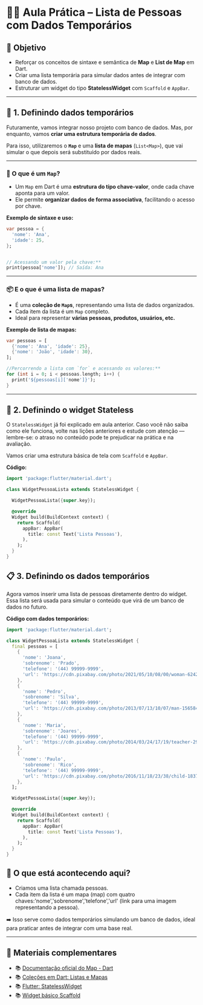 # 👨‍💻 Aula Prática – Lista de Pessoas com Dados Temporários

## 🎯 Objetivo

- Reforçar os conceitos de sintaxe e semântica de **Map** e **List de Map** em Dart.
- Criar uma lista temporária para simular dados antes de integrar com banco de dados.
- Estruturar um widget do tipo **StatelessWidget** com `Scaffold` e `AppBar`.

---

## 🧪 1. Definindo dados temporários

Futuramente, vamos integrar nosso projeto com banco de dados. Mas, por enquanto, vamos **criar uma estrutura temporária de dados**.

Para isso, utilizaremos o **`Map`** e uma **lista de mapas** (`List<Map>`), que vai simular o que depois será substituído por dados reais.

---

### 🧩 O que é um `Map`?

- Um `Map` em Dart é uma **estrutura do tipo chave-valor**, onde cada chave aponta para um valor.
- Ele permite **organizar dados de forma associativa**, facilitando o acesso por chave.

**Exemplo de sintaxe e uso:**

```dart
var pessoa = {  
  'nome': 'Ana',  
  'idade': 25,  
};


// Acessando um valor pela chave:**
print(pessoa['nome']); // Saída: Ana
```
---

### 📦 E o que é uma lista de mapas?

- É uma **coleção de `Map`s**, representando uma lista de dados organizados.
- Cada item da lista é um `Map` completo.
- Ideal para representar **várias pessoas, produtos, usuários, etc.**

**Exemplo de lista de mapas:**
```dart
var pessoas = [  
  {'nome': 'Ana', 'idade': 25},  
  {'nome': 'João', 'idade': 30},  
];

//Percorrendo a lista com `for` e acessando os valores:**
for (int i = 0; i < pessoas.length; i++) {  
  print('${pessoas[i]['nome']}');  
}
```
---

## 🧱 2. Definindo o widget Stateless

O `StatelessWidget` já foi explicado em aula anterior. Caso você não saiba como ele funciona, volte nas lições anteriores e estude com atenção — lembre-se: o atraso no conteúdo pode te prejudicar na prática e na avaliação.

Vamos criar uma estrutura básica de tela com `Scaffold` e `AppBar`.

**Código:**
```dart
import 'package:flutter/material.dart';

class WidgetPessoaLista extends StatelessWidget {

  WidgetPessoaLista({super.key});

  @override  
  Widget build(BuildContext context) {
    return Scaffold(  
      appBar: AppBar(  
        title: const Text('Lista Pessoas'),  
      ),  
    );  
  }  
}
```

## 📋 3. Definindo os dados temporários

Agora vamos inserir uma lista de pessoas diretamente dentro do widget. Essa lista será usada para simular o conteúdo que virá de um banco de dados no futuro.

**Código com dados temporários:**

```dart
import 'package:flutter/material.dart';

class WidgetPessoaLista extends StatelessWidget {
  final pessoas = [  
    {  
      'nome': 'Joana',  
      'sobrenome': 'Prado',  
      'telefone': '(44) 99999-9999',  
      'url': 'https://cdn.pixabay.com/photo/2021/05/10/08/00/woman-6242836_1280.png'  
    },  
    {  
      'nome': 'Pedro',  
      'sobrenome': 'Silva',  
      'telefone': '(44) 99999-9999',  
      'url': 'https://cdn.pixabay.com/photo/2013/07/13/10/07/man-156584_1280.png'  
    },  
    {  
      'nome': 'Maria',  
      'sobrenome': 'Joares',  
      'telefone': '(44) 99999-9999',  
      'url': 'https://cdn.pixabay.com/photo/2014/03/24/17/19/teacher-295387_1280.png'  
    },  
    {  
      'nome': 'Paulo',  
      'sobrenome': 'Rico',  
      'telefone': '(44) 99999-9999',  
      'url': 'https://cdn.pixabay.com/photo/2016/11/18/23/38/child-1837375_1280.png'  
    },  
  ];

  WidgetPessoaLista({super.key});

  @override  
  Widget build(BuildContext context) {
    return Scaffold(  
      appBar: AppBar(  
        title: const Text('Lista Pessoas'),  
      ),  
    );  
  }  
}
```

## 🔎 O que está acontecendo aqui?
- Criamos uma lista chamada pessoas.  
- Cada item da lista é um mapa (map) com quatro chaves:'nome','sobrenome','telefone','url' (link para uma imagem representando a pessoa).  

➡️ Isso serve como dados temporários simulando um banco de dados, ideal para praticar antes de integrar com uma base real.  

---

## 🔗 Materiais complementares

- 📚 [Documentação oficial do Map - Dart](https://dart.dev/language/maps)  
- 📚 [Coleções em Dart: Listas e Mapas](https://dart.dev/guides/libraries/library-tour#maps)  
- 📚 [Flutter: StatelessWidget](https://api.flutter.dev/flutter/widgets/StatelessWidget-class.html)  
- 📚 [Widget básico Scaffold](https://api.flutter.dev/flutter/material/Scaffold-class.html)
